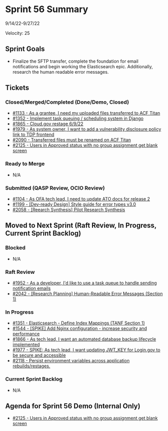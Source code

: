 # Sprint 56 Summary
9/14/22-9/27/22

Velocity: 25
## Sprint Goals
* Finalize the SFTP transfer, complete the foundation for email notifications and begin working the Elasticsearch epic. Additionally, research the human readable error messages.
 
 

## Tickets
### Closed/Merged/Completed (Done/Demo, Closed)
* [#1133 - As a grantee, I need my uploaded files transferred to ACF Titan](https://github.com/raft-tech/TANF-app/issues/1133)
* [#1352 - Implement task queuing / scheduling system in Django](https://github.com/raft-tech/TANF-app/issues/1352)
* [#1865 - Cloud.gov restage 6/9/22](https://github.com/raft-tech/TANF-app/issues/1865)
* [#1979 - As system owner, I want to add a vulnerability disclosure policy link to TDP frontend](https://github.com/raft-tech/TANF-app/issues/1979)
* [#2090 - Transferred files must be renamed on ACF Titan](https://github.com/raft-tech/TANF-app/issues/2090)
* [#2125 - Users in Approved status with no group assignment get blank screen](https://github.com/raft-tech/TANF-app/issues/2125)

### Ready to Merge
* N/A

### Submitted (QASP Review, OCIO Review)
* [#1104 - As OFA tech lead, I need to update ATO docs for release 2](https://github.com/raft-tech/TANF-app/issues/1104)
* [#1199 - [Dev-ready Design] Style guide for error types v3.0](https://github.com/raft-tech/TANF-app/issues/1199)
* [#2058 - [Reearch Synthesis] Pilot Research Synthesis](https://github.com/raft-tech/TANF-app/issues/2058)


## Moved to Next Sprint (Raft Review, In Progress, Current Sprint Backlog)

### Blocked
* N/A

### Raft Review
* [#1952 - As a developer, I'd like to use a task queue to handle sending notification emails](https://github.com/raft-tech/TANF-app/issues/1952)
* [#2042 - [Research Planning] Human-Readable Error Messages (Section 1)](https://github.com/raft-tech/TANF-app/issues/2042)

### In Progress
* [#1351 - Elasticsearch - Define Index Mappings (TANF Section 1)](https://github.com/raft-tech/TANF-app/issues/1351)
* [#1544 - [SPIKE] Add Nginx configuration - increase security and performance](https://github.com/raft-tech/TANF-app/issues/1544)
* [#1866 - As tech lead, I want an automated database backup lifecycle implemented](https://github.com/raft-tech/TANF-app/issues/1866)
* [#1977 - SPIKE: As tech lead, I want updating JWT_KEY for Login.gov to be secure and accessible](https://github.com/raft-tech/TANF-app/issues/1977)
* [#2118 - Persist environment variables across application rebuilds/restages.](https://github.com/raft-tech/TANF-app/issues/2118)

### Current Sprint Backlog
* N/A

## Agenda for Sprint 56 Demo (Internal Only)
* [#2125 - Users in Approved status with no group assignment get blank screen](https://github.com/raft-tech/TANF-app/issues/2125)
